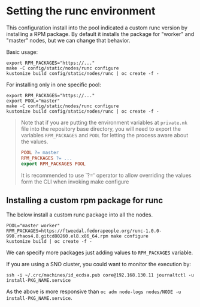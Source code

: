 # Setting the runc environment

This configuration install into the pool indicated a custom runc version by
installing a RPM package. By default it installs the package for "worker" and
"master" nodes, but we can change that behavior.

Basic usage:

```shell
export RPM_PACKAGES="https://..."
make -C config/static/nodes/runc configure
kustomize build config/static/nodes/runc | oc create -f -
```

For installing only in one specific pool:

```shell
export RPM_PACKAGES="https://..."
export POOL="master"
make -C config/static/nodes/runc configure
kustomize build config/static/nodes/runc | oc create -f -
```

> Note that if you are putting the environment variables at `private.mk` file
> into the repository base directory, you will need to export the variables
> `RPM_PACKAGES` and `POOL` for letting the process aware about the values.
>
> ```Makefile
> POOL ?= master
> RPM_PACKAGES ?= ...
> export RPM_PACKAGES POOL
> ```
>
> It is recommended to use `?=' operator to allow overriding the values form
> the CLI when invoking make configure

## Installing a custom rpm package for runc

The below install a custom runc package into all the nodes.

```shell
POOL="master worker" RPM_PACKAGES=https://ftweedal.fedorapeople.org/runc-1.0.0-990.rhaos4.8.gitcd80260.el8.x86_64.rpm make configure
kustomize build | oc create -f -
```

We can specify more packages just adding values to `RPM_PACKAGES` variable.

If you are using a SNO cluster, you could want to monitor the execution by:

```shell
ssh -i ~/.crc/machines/id_ecdsa.pub core@192.168.130.11 journaltctl -u install-PKG_NAME.service
```

As the above is more responsive than `oc adm node-logs nodes/NODE -u install-PKG_NAME.service`.


